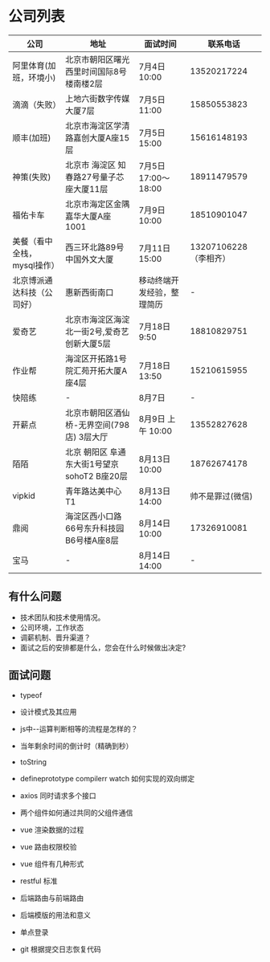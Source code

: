 # 公司列表

| 公司                        | 地址                                        | 面试时间                   | 联系电话              |
| --------------------------- | ------------------------------------------- | -------------------------- | --------------------- |
| 阿里体育(加班，环境小)      | 北京市朝阳区曙光西里时间国际8号楼南楼2层    | 7月4日 10:00               | 13520217224           |
| 滴滴（失败）                | 上地六街数字传媒大厦7层                     | 7月5日 11:00               | 15850553823           |
| 顺丰(加班)                  | 北京市海淀区学清路嘉创大厦A座15层           | 7月5日 15:00               | 15616148193           |
| 神策(失败)                  | 北京市 海淀区 知春路27号量子芯座大厦11层    | 7月5日 17:00～18:00        | 18911479579           |
| 福佑卡车                    | 北京市海定区金隅嘉华大厦A座1001             | 7月9日 10:00               | 18510901047           |
| 美餐（看中全栈，mysql操作） | 西三环北路89号中国外文大厦                  | 7月11日 15:00              | 13207106228（李相齐） |
| 北京博派通达科技（公司好）  | 惠新西街南口                                | 移动终端开发经验，整理简历 | -                     |
| 爱奇艺                      | 北京市海淀区海淀北一街2号,爱奇艺创新大厦5层 | 7月18日 9:50               | 18810829751           |
| 作业帮                      | 海淀区开拓路1号院汇苑开拓大厦A座4层         | 7月18日 13:50              | 15210615955           |
| 快陪练                      | -                                           | 8月7日                     | -                     |
| 开薪点                      | 北京市朝阳区酒仙桥-无界空间(798店) 3层大厅  | 8月9日 上午 10:00          | 13552827628           |
| 陌陌                        | 北京 朝阳区 阜通东大街1号望京sohoT2 B座20层 | 8月13日 10:00              | 18762674178           |
| vipkid                      | 青年路达美中心 T1                           | 8月13日 14:00              | 帅不是罪过(微信)      |
| 鼎阅                        | 海淀区西小口路66号东升科技园B6号楼A座8层    | 8月14日 10:00              | 17326910081           |
| 宝马                        | -                                           | 8月14日 14:00              | -                     |

## 有什么问题

- 技术团队和技术使用情况。
- 公司环境，工作状态
- 调薪机制、晋升渠道？
- 面试之后的安排都是什么，您会在什么时候做出决定?

## 面试问题

- typeof
- 设计模式及其应用 
- js中--运算判断相等的流程是怎样的？
- 当年剩余时间的倒计时（精确到秒）
- toString

- defineprototype compilerr watch 如何实现的双向绑定
- axios 同时请求多个接口
- 两个组件如何通过共同的父组件通信
- vue 渲染数据的过程
- vue 路由权限校验
- vue 组件有几种形式 

- restful 标准
- 后端路由与前端路由
- 后端模版的用法和意义
- 单点登录 
- git 根据提交日志恢复代码 